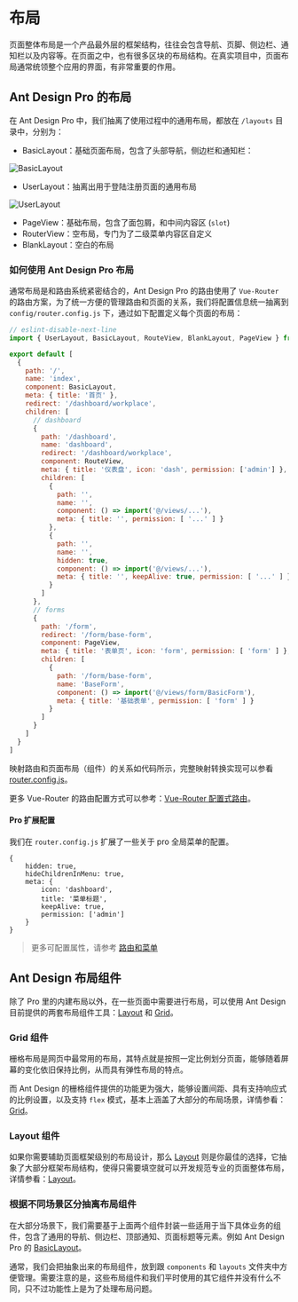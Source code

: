 # 布局

页面整体布局是一个产品最外层的框架结构，往往会包含导航、页脚、侧边栏、通知栏以及内容等。在页面之中，也有很多区块的布局结构。在真实项目中，页面布局通常统领整个应用的界面，有非常重要的作用。

## Ant Design Pro 的布局



在 Ant Design Pro 中，我们抽离了使用过程中的通用布局，都放在 `/layouts` 目录中，分别为：

- BasicLayout：基础页面布局，包含了头部导航，侧边栏和通知栏：

![BasicLayout](/assets/basic_layout.jpg)  

- UserLayout：抽离出用于登陆注册页面的通用布局

![UserLayout](/assets/user_layout.jpg)  

- PageView：基础布局，包含了面包屑，和中间内容区 (`slot`)
- RouterView：空布局，专门为了二级菜单内容区自定义
- BlankLayout：空白的布局


 ### 如何使用 Ant Design Pro 布局

通常布局是和路由系统紧密结合的，Ant Design Pro 的路由使用了 `Vue-Router` 的路由方案，为了统一方便的管理路由和页面的关系，我们将配置信息统一抽离到 `config/router.config.js` 下，通过如下配置定义每个页面的布局：

```js
// eslint-disable-next-line
import { UserLayout, BasicLayout, RouteView, BlankLayout, PageView } from '@/components/layouts'

export default [
  {
    path: '/',
    name: 'index',
    component: BasicLayout,
    meta: { title: '首页' },
    redirect: '/dashboard/workplace',
    children: [
      // dashboard
      {
        path: '/dashboard',
        name: 'dashboard',
        redirect: '/dashboard/workplace',
        component: RouteView,
        meta: { title: '仪表盘', icon: 'dash', permission: ['admin'] },
        children: [
          {
          	path: '',
          	name: '',
          	component: () => import('@/views/...'),
          	meta: { title: '', permission: [ '...' ] }
          },
          {
          	path: '',
          	name: '',
          	hidden: true,
          	component: () => import('@/views/...'),
          	meta: { title: '', keepAlive: true, permission: [ '...' ] }
          }
        ]
      },
      // forms
      {
        path: '/form',
        redirect: '/form/base-form',
        component: PageView,
        meta: { title: '表单页', icon: 'form', permission: [ 'form' ] },
        children: [
          {
            path: '/form/base-form',
            name: 'BaseForm',
            component: () => import('@/views/form/BasicForm'),
            meta: { title: '基础表单', permission: [ 'form' ] }
          }
        ]
      }
    ]
  }
]
```

映射路由和页面布局（组件）的关系如代码所示，完整映射转换实现可以参看 [router.config.js](https://github.com/sendya/ant-design-pro-vue/blob/master/src/config/router.config.js)。


更多 Vue-Router 的路由配置方式可以参考：[Vue-Router  配置式路由](https://router.vuejs.org/)。



#### Pro 扩展配置

我们在 `router.config.js` 扩展了一些关于 pro 全局菜单的配置。

```
{
	hidden: true,
    hideChildrenInMenu: true,
    meta: {
        icon: 'dashboard',
        title: '菜单标题',
        keepAlive: true,
        permission: ['admin']
    }
}
```
> 更多可配置属性，请参考 [路由和菜单](/docs/router-and-nav)

## Ant Design 布局组件

除了 Pro 里的内建布局以外，在一些页面中需要进行布局，可以使用 Ant Design 目前提供的两套布局组件工具：[Layout](https://vue.ant.design/components/layout-cn/) 和 [Grid](https://vue.ant.design/components/grid-cn/)。

### Grid 组件

栅格布局是网页中最常用的布局，其特点就是按照一定比例划分页面，能够随着屏幕的变化依旧保持比例，从而具有弹性布局的特点。

而 Ant Design 的栅格组件提供的功能更为强大，能够设置间距、具有支持响应式的比例设置，以及支持 `flex` 模式，基本上涵盖了大部分的布局场景，详情参看：[Grid](https://vue.ant.design/components/grid-cn/)。

### Layout 组件

如果你需要辅助页面框架级别的布局设计，那么 [Layout](https://vue.ant.design/components/layout-cn/) 则是你最佳的选择，它抽象了大部分框架布局结构，使得只需要填空就可以开发规范专业的页面整体布局，详情参看：[Layout](https://vue.ant.design/components/layout-cn/)。

### 根据不同场景区分抽离布局组件

在大部分场景下，我们需要基于上面两个组件封装一些适用于当下具体业务的组件，包含了通用的导航、侧边栏、顶部通知、页面标题等元素。例如 Ant Design Pro 的 [BasicLayout](https://github.com/sendya/ant-design-pro-vue/blob/master/src/components/layouts/BasicLayout.vue)。

通常，我们会把抽象出来的布局组件，放到跟  `components`  和  `layouts` 文件夹中方便管理。需要注意的是，这些布局组件和我们平时使用的其它组件并没有什么不同，只不过功能性上是为了处理布局问题。
